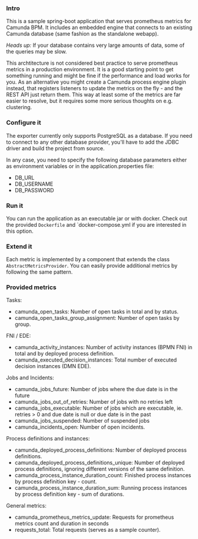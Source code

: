 ### Intro
This is a sample spring-boot application that serves prometheus metrics for Camunda BPM. It
includes an embedded engine that connects to an existing Camunda database (same fashion as the standalone webapp).

*Heads up:* If your database contains very large amounts of data, some of the queries may be slow.

This archtitecture is not considered best practice to serve prometheus metrics in a production environment. 
It is a good starting point to get something running and might be fine if the performance and load
works for you. 
As an alternative you might create a Camunda process engine plugin instead, that registers listeners to update
the metrics on the fly - and the REST API just return them. This way at least some of the metrics are far
easier to resolve, but it requires some more serious thoughts on e.g. clustering. 

### Configure it

The exporter currently only supports PostgreSQL as a database. If you need to connect to any other 
database provider, you'll have to add the JDBC driver and build the project from source.

In any case, you need to specify the following database parameters either as environment variables or 
in the application.properties file:

  - DB_URL
  - DB_USERNAME
  - DB_PASSWORD
  
### Run it

You can run the application as an executable jar or with docker. Check out the provided `Dockerfile` and `docker-compose.yml
 if you are interested in this option.
 
### Extend it

Each metric is implemented by a component that extends the class `AbstractMetricsProvider`. 
You can easily provide additional metrics by following the same pattern.

### Provided metrics

Tasks:
- camunda_open_tasks: Number of open tasks in total and by status.
- camunda_open_tasks_group_assignment: Number of open tasks by group.

FNI / EDE: 

- camunda_activity_instances: Number of activity instances (BPMN FNI) in total and by deployed process definition.
- camunda_executed_decision_instances:  Total number of executed decision instances (DMN EDE).

Jobs and Incidents:
- camunda_jobs_future:  Number of jobs where the due date is in the future
- camunda_jobs_out_of_retries: Number of jobs with no retries left
- camunda_jobs_executable: Number of jobs which are executable, ie. retries > 0 and due date is null or due date is in the past
- camunda_jobs_suspended: Number of suspended jobs
- camunda_incidents_open: Number of open incidents.


Process definitions and instances:
- camunda_deployed_process_definitions: Number of deployed process definitions.
- camunda_deployed_process_definitions_unique:  Number of deployed process definitions, ignoring different versions of the same definition.
- camunda_process_instance_duration_count: Finished process instances by process definition key - count.
- camunda_process_instance_duration_sum: Running process instances by process definition key - sum of durations.

General metrics:
- camunda_prometheus_metrics_update: Requests for prometheus metrics count and duration in seconds
- requests_total: Total requests (serves as a sample counter).
